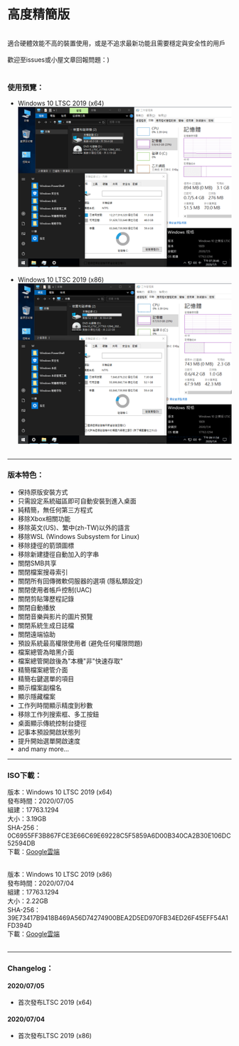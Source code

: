 # 高度精簡版

<br>
適合硬體效能不高的裝置使用，或是不追求最新功能且需要穩定與安全性的用戶
<br><br>
歡迎至issues或小屋文章回報問題：)
<br><br>

### 使用預覽：
- Windows 10 LTSC 2019 (x64)
![Win10_LTSC_(17763.1294)_x64_20200705.png](/preview/Win10_LTSC_(17763.1294)_x64_20200705.png)
<br><br>
- Windows 10 LTSC 2019 (x86)
![Win10_LTSC_(17763.1294)_x86_20200704.png](/preview/Win10_LTSC_(17763.1294)_x86_20200704.png)
<br><br>

----

### 版本特色：
- 保持原版安裝方式
- 只需設定系統磁區即可自動安裝到進入桌面
- 純精簡，無任何第三方程式
- 移除Xbox相關功能
- 移除英文(US)、繁中(zh-TW)以外的語言
- 移除WSL (Windows Subsystem for Linux)
- 移除捷徑的箭頭圖標
- 移除新建捷徑自動加入的字串
- 關閉SMB共享
- 關閉檔案搜尋索引
- 關閉所有回傳微軟伺服器的選項 (隱私類設定)
- 關閉使用者帳戶控制(UAC)
- 關閉剪貼簿歷程記錄
- 關閉自動播放
- 關閉音樂與影片的圖片預覽
- 關閉系統生成日誌檔
- 關閉遠端協助
- 預設系統最高權限使用者 (避免任何權限問題)
- 檔案總管為暗黑介面
- 檔案總管開啟後為"本機"非"快速存取"
- 精簡檔案總管介面
- 精簡右鍵選單的項目
- 顯示檔案副檔名
- 顯示隱藏檔案
- 工作列時間顯示精度到秒數
- 移除工作列搜索框、多工按鈕
- 桌面顯示傳統控制台捷徑
- 記事本預設開啟狀態列
- 提升開始選單開啟速度
- and many more...

----

### ISO下載：
版本：Windows 10 LTSC 2019 (x64)<br>
發布時間：2020/07/05<br>
組建：17763.1294<br>
大小：3.19GB<br>
SHA-256：0C6955FF3B867FCE3E66C69E69228C5F5859A6D00B340CA2B30E106DC52594DB<br>
下載：[Google雲端](http://tiny.cc/win10_ltsc_2019_20200705)<br><br>

版本：Windows 10 LTSC 2019 (x86)<br>
發布時間：2020/07/04<br>
組建：17763.1294<br>
大小：2.22GB<br>
SHA-256：39E73417B9418B469A56D74274900BEA2D5ED970FB34ED26F45EFF54A1FD394D<br>
下載：[Google雲端](http://tiny.cc/win10_ltsc_2019_20200704)<br><br>

----

### Changelog：
#### 2020/07/05
- 首次發布LTSC 2019 (x64)

#### 2020/07/04
- 首次發布LTSC 2019 (x86)

